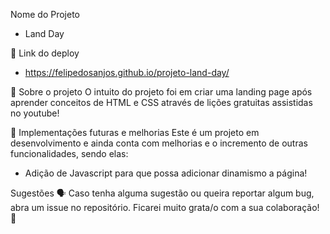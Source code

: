 Nome do Projeto
- Land Day

📲 Link do deploy
- https://felipedosanjos.github.io/projeto-land-day/

📑 Sobre o projeto
O intuito do projeto foi em criar uma landing page após aprender conceitos de HTML e CSS através de lições gratuitas assistidas no youtube!

📆 Implementações futuras e melhorias
Este é um projeto em desenvolvimento e ainda conta com melhorias e o incremento de outras funcionalidades, sendo elas:
- Adição de Javascript para que possa adicionar dinamismo a página!

Sugestões 🗣
Caso tenha alguma sugestão ou queira reportar algum bug, abra um issue no repositório. Ficarei muito grata/o com a sua colaboração! 🤝

